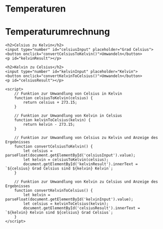 # Temperaturen
<!DOCTYPE html>
<html lang="de">
<head>
    <meta charset="UTF-8">
    <title>Temperaturumrechnung</title>
</head>
<body>
    <h1>Temperaturumrechnung</h1>
    
    <h2>Celsius zu Kelvin</h2>
    <input type="number" id="celsiusInput" placeholder="Grad Celsius">
    <button onclick="convertCelsiusToKelvin()">Umwandeln</button>
    <p id="kelvinResult"></p>
    
    <h2>Kelvin zu Celsius</h2>
    <input type="number" id="kelvinInput" placeholder="Kelvin">
    <button onclick="convertKelvinToCelsius()">Umwandeln</button>
    <p id="celsiusResult"></p>
    
    <script>
        // Funktion zur Umwandlung von Celsius in Kelvin
        function celsiusToKelvin(celsius) {
            return celsius + 273.15;
        }

        // Funktion zur Umwandlung von Kelvin in Celsius
        function kelvinToCelsius(kelvin) {
            return kelvin - 273.15;
        }

        // Funktion zur Umwandlung von Celsius zu Kelvin und Anzeige des Ergebnisses
        function convertCelsiusToKelvin() {
            let celsius = parseFloat(document.getElementById('celsiusInput').value);
            let kelvin = celsiusToKelvin(celsius);
            document.getElementById('kelvinResult').innerText = `${celsius} Grad Celsius sind ${kelvin} Kelvin`;
        }

        // Funktion zur Umwandlung von Kelvin zu Celsius und Anzeige des Ergebnisses
        function convertKelvinToCelsius() {
            let kelvin = parseFloat(document.getElementById('kelvinInput').value);
            let celsius = kelvinToCelsius(kelvin);
            document.getElementById('celsiusResult').innerText = `${kelvin} Kelvin sind ${celsius} Grad Celsius`;
        }
    </script>
</body>
</html>
